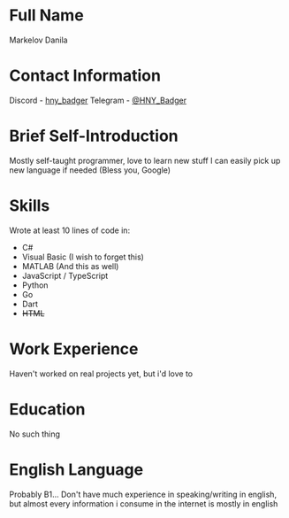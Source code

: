 # Full Name
Markelov Danila
# Contact Information
Discord - [hny_badger](discordapp.com/users/hny_badger)
Telegram - [@HNY_Badger](t.me/HNY_Badger)
# Brief Self-Introduction
Mostly self-taught programmer, love to learn new stuff
I can easily pick up new language if needed (Bless you, Google)
# Skills
Wrote at least 10 lines of code in:
* C#
* Visual Basic (I wish to forget this)
* MATLAB (And this as well)
* JavaScript / TypeScript
* Python
* Go
* Dart
* ~~HTML~~
# Work Experience
Haven't worked on real projects yet, but i'd love to
# Education
No such thing
# English Language
Probably B1...
Don't have much experience in speaking/writing in english, but almost every information i consume in the internet is mostly in english